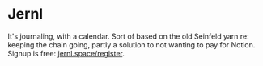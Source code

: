 # Jernl

It's journaling, with a calendar. Sort of based on the old Seinfeld yarn re: keeping the chain going, partly a solution to not wanting to pay for Notion. Signup is free: [jernl.space/register](https://jernl.space/register).